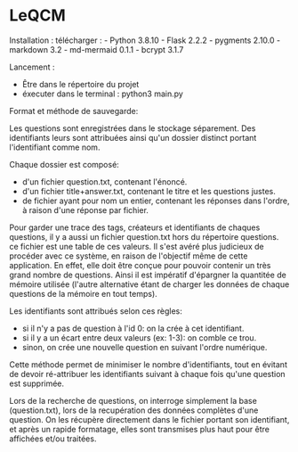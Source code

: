 # LeQCM
Installation  : 
    télécharger :
    - Python 3.8.10
    - Flask 2.2.2
    - pygments 2.10.0
    - markdown 3.2
    - md-mermaid 0.1.1
    - bcrypt 3.1.7

Lancement :
 - Être dans le répertoire du projet
 - éxecuter dans le terminal : python3 main.py



Format et méthode de sauvegarde:

Les questions sont enregistrées dans le stockage séparement.
Des identifiants leurs sont attribuées ainsi qu'un dossier distinct portant l'identifiant comme nom.

Chaque dossier est composé: 
 - d'un fichier question.txt, contenant l'énoncé.
 - d'un fichier title+answer.txt, contenant le titre et les questions justes.
 - de fichier ayant pour nom un entier, contenant les réponses dans l'ordre, à raison d'une réponse par fichier.

Pour garder une trace des tags, créateurs et identifiants de chaques questions, il y a aussi un fichier question.txt hors du répertoire questions.
ce fichier est une table de ces valeurs. Il s'est avéré plus judicieux de procéder avec ce système, en raison de l'objectif même de cette application. En effet, elle doit être conçue pour pouvoir contenir un très grand nombre de questions. Ainsi il est impératif d'épargner la quantitée de mémoire utilisée (l'autre alternative étant de charger les données de chaque questions de la mémoire en tout temps).

Les identifiants sont attribués selon ces règles: 
 - si il n'y a pas de question à l'id 0: on la crée à cet identifiant.
 - si il y a un écart entre deux valeurs (ex: 1-3): on comble ce trou.
 - sinon, on crée une nouvelle question en suivant l'ordre numérique.

Cette méthode permet de minimiser le nombre d'identifiants, tout en évitant de devoir ré-attribuer les identifiants suivant à chaque fois qu'une question est supprimée.

Lors de la recherche de questions, on interroge simplement la base (question.txt), lors de la recupération des données complètes d'une question. On les récupère directement dans le fichier portant son identifiant, et après un rapide formatage, elles sont transmises plus haut pour être affichées et/ou traitées.

